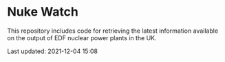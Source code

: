 # Nuke Watch

This repository includes code for retrieving the latest information available on the output of EDF nuclear power plants in the UK.

Last updated: 2021-12-04 15:08